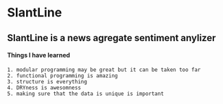 # SlantLine
## SlantLine is a news agregate sentiment anylizer

#### Things I have learned
	1. modular programming may be great but it can be taken too far
	2. functional programming is amazing
	3. structure is everything
	4. DRYness is awesomness 
	5. making sure that the data is unique is important
